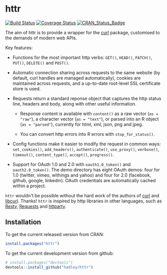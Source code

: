 # httr

[![Build Status](https://travis-ci.org/hadley/httr.png?branch=master)](https://travis-ci.org/hadley/httr)
[![Coverage Status](https://img.shields.io/codecov/c/github/hadley/httr/master.svg)](https://codecov.io/github/hadley/httr?branch=master)
[![CRAN_Status_Badge](http://www.r-pkg.org/badges/version/httr)](http://cran.r-project.org/package=httr)

The aim of httr is to provide a wrapper for the [curl](http://cran.r-project.org/package=curl) package, customised to the demands of modern web APIs.

Key features:

* Functions for the most important http verbs: `GET()`, `HEAD()`, `PATCH()`, 
  `PUT()`, `DELETE()` and `POST()`.

* Automatic connection sharing across requests to the same website (by
  default, curl handles are managed automatically), cookies are maintained
  across requests, and a up-to-date root-level SSL certificate store is used.

* Requests return a standard reponse object that captures the http status line,
  headers and body, along with other useful information.

  * Response content is available with `content()` as a raw vector (`as =
    "raw"`), a character vector (`as = "text"`), or parsed into an R object
    (`as = "parsed"`), currently for html, xml, json, png and jpeg.

  * You can convert http errors into R errors with `stop_for_status()`.

* Config functions make it easier to modify the request in common ways:
  `set_cookies()`, `add_headers()`, `authenticate()`, `use_proxy()`, 
  `verbose()`, `timeout()`, `content_type()`, `accept()`, `progress()`.

* Support for OAuth 1.0 and 2.0 with `oauth1.0_token()` and `oauth2.0_token()`.
  The demo directory has eight OAuth demos: four for 1.0 (twitter, vimeo,
  withings and yahoo) and four for 2.0 (facebook, github, google, linkedin). 
  OAuth credentials are automatically cached within a project. 

`httr` wouldn't be possible without the hard work of the authors of [curl](https://cran.r-project.org/web/packages/curl/index.html) and [libcurl](http://curl.haxx.se/). Thanks! `httr` is inspired by http libraries in other languages, such as [Resty](http://beders.github.com/Resty/Resty/Examples.html), [Requests](http://docs.python-requests.org/en/latest/index.html) and [httparty](http://github.com/jnunemaker/httparty/tree/master).

## Installation

To get the current released version from CRAN:

```R
install.packages("httr")
```

To get the current development version from github:

```R
# install.packages("devtools")
devtools::install_github("hadley/httr")
```
